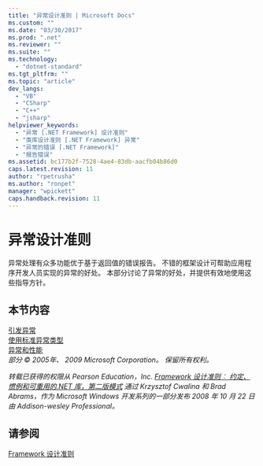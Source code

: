 ```yaml
---
title: "异常设计准则 | Microsoft Docs"
ms.custom: ""
ms.date: "03/30/2017"
ms.prod: ".net"
ms.reviewer: ""
ms.suite: ""
ms.technology: 
  - "dotnet-standard"
ms.tgt_pltfrm: ""
ms.topic: "article"
dev_langs: 
  - "VB"
  - "CSharp"
  - "C++"
  - "jsharp"
helpviewer_keywords: 
  - "异常 [.NET Framework] 设计准则"
  - "类库设计准则 [.NET Framework] 异常"
  - "异常的错误 [.NET Framework]"
  - "报告错误"
ms.assetid: bc177b2f-7528-4ae4-83db-aacfb04b86d0
caps.latest.revision: 11
author: "rpetrusha"
ms.author: "ronpet"
manager: "wpickett"
caps.handback.revision: 11
---
```

# 异常设计准则
异常处理有众多功能优于基于返回值的错误报告。 不错的框架设计可帮助应用程序开发人员实现的异常的好处。 本部分讨论了异常的好处，并提供有效地使用这些指导方针。  
  
## 本节内容  
 [引发异常](../../../docs/standard/design-guidelines/exception-throwing.md)  
 [使用标准异常类型](../../../docs/standard/design-guidelines/using-standard-exception-types.md)  
 [异常和性能](../../../docs/standard/design-guidelines/exceptions-and-performance.md)  
 *部分 © 2005年、 2009 Microsoft Corporation。 保留所有权利。*  
  
 *转载已获得的权限从 Pearson Education，Inc. [Framework 设计准则︰ 约定、 惯例和可重用的.NET 库，第二版模式](http://www.informit.com/store/framework-design-guidelines-conventions-idioms-and-9780321545619) 通过 Krzysztof Cwalina 和 Brad Abrams，作为 Microsoft Windows 开发系列的一部分发布 2008 年 10 月 22 日由 Addison\-wesley Professional。*  
  
## 请参阅  
 [Framework 设计准则](../../../docs/standard/design-guidelines/index.md)